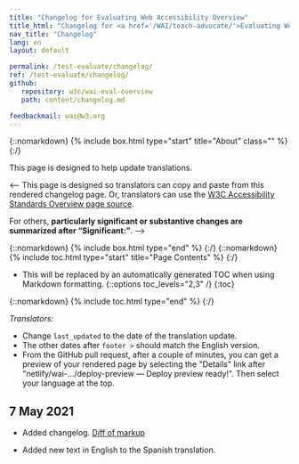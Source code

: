 ```yaml
---
title: "Changelog for Evaluating Web Accessibility Overview"
title_html: "Changelog for <a href='/WAI/teach-advocate/'>Evaluating Web Accessibility Overview</a>"
nav_title: "Changelog"
lang: en
layout: default

permalink: /test-evaluate/changelog/
ref: /test-evaluate/changelog/
github:
   repository: w3c/wai-eval-overview
   path: content/changelog.md

feedbackmail: wai@w3.org
---
```


{::nomarkdown}
{% include box.html type="start" title="About" class="" %}
{:/}

This page is designed to help update translations.

<--
This page is designed so translators can copy and paste from this rendered changelog page. Or, translators can use the [W3C Accessibility Standards Overview page source](https://raw.githubusercontent.com/w3c/wai-std-gl-overview/master/content/index.md).

For others, **particularly significant or substantive changes are summarized after “Significant:”**.
-->

{::nomarkdown}
{% include box.html type="end" %}
{:/}
{::nomarkdown}
{% include toc.html type="start" title="Page Contents" %}
{:/}

- This will be replaced by an automatically generated TOC when using Markdown formatting.
{::options toc_levels="2,3" /}
{:toc}

{::nomarkdown}
{% include toc.html type="end" %}
{:/}

_Translators:_ 
* Change `last_updated` to the date of the translation update.
* The other dates after `footer >` should match the English version.
* From the GitHub pull request, after a couple of minutes, you can get a preview of your rendered page by selecting the "Details" link after "netlify/wai-.../deploy-preview — Deploy preview ready!". Then select your language at the top.

## 7 May 2021

* Added changelog. [Diff of markup](https://github.com/w3c/wai-eval-overview/commit/4843dca9aba0d63b044cb4c784cdf0b4b8b75984#diff-a4f40b84fbcf1a7939d596dca4939bbae6e56c05ad06a62b719b42693a9baf07)

* Added new text in English to the Spanish translation.
